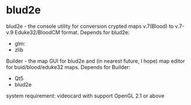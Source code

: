 # blud2e
blud2e - the console utility for conversion crypted maps v.7(Blood) to v.7-v.9 Eduke32/BloodCM format.
Depends for blud2e: 
 - glm:
 - zlib

Builder - the map GUI for blud2e and (in nearest future, I hope) map editor for buid/blood/eduke32 maps.
Depends for Builder:
 - Qt5 
 - blud2e 

system requirement: videocard with support OpenGL 2.1 or above
